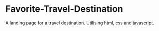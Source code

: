 # Favorite-Travel-Destination
A landing page for a travel destination. Utilising html, css and javascript.
